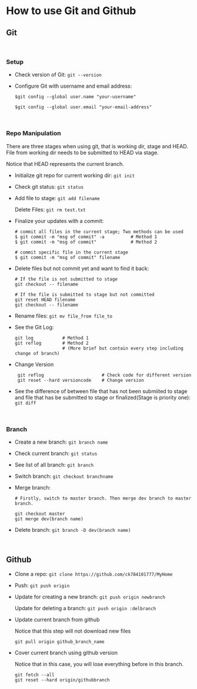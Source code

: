 # How to use Git and Github

## Git
</br>

### Setup

- Check version of Git: `git --version`

- Configure Git with username and email address: 
    ```
    $git config --global user.name "your-username"
    
    $git config --global user.email "your-email-address"
    ```
</br>

### Repo Manipulation

There are three stages when using git, that is working dir, stage and HEAD. File from working dir needs to be submitted to HEAD via stage.

Notice that HEAD represents the current branch.

- Initialize git repo for current working dir: `git init`
  
- Check git status: `git status`
  
- Add file to stage: `git add filename`
   
   Delete Files: `git rm test.txt`
    
  
- Finalize your updates with a commit: 
     ```
     # commit all files in the current stage; Two methods can be used
    $ git commit -m "msg of commit" -a          # Method 1
    $ git commit -m "msg of commit"             # Method 2

    # commit specific file in the current stage
    $ git commit -m "msg of commit" filename
     ```

- Delete files but not commit yet and want to find it back:
  ```
  # If the file is not submitted to stage
  git checkout -- filename

  # If the file is submitted to stage but not committed
  git reset HEAD filename
  git checkout -- filename
  ```

- Rename files: `git mv file_from file_to`

- See the Git Log: 
    ```
    git log           # Method 1
    git reflog        # Method 2 
                      # (More brief but contain every step including change of branch)
    ```

- Change Version
    ```
     git reflog                      # Check code for different version
     git reset --hard versioncode    # Change version
    ```

- See the difference of between file that has not been submiited to stage and file that has be submitted to stage or finalized(Stage is priority one): `git diff` 
  
</br>

### Branch

- Create a new branch: `git branch name`

- Check current branch: `git status` 

- See list of all branch: `git branch` 

- Switch branch: `git checkout branchname `

- Merge branch: 
  ```
  # Firstly, switch to master branch. Then merge dev branch to master branch.

  git checkout master
  git merge dev(branch name)
  ```

- Delete branch: `git branch -D dev(branch name)`
  
</br>



## Github

- Clone a repo: `git clone https://github.com/ck784101777/MyHome`

- Push: `git push origin `

- Update for creating a new branch: `git push origin newbranch`
  
  Update for deleting a branch: `git push origin :delbranch`


- Update current branch from github

    Notice that this step will not download new files
    ```
    git pull origin github_branch_name
    ```

- Cover current branch using github version

    Notice that in this case, you will lose everything before in this branch. 
  ```
  git fetch --all 
  git reset --hard origin/githubbranch
  ```






